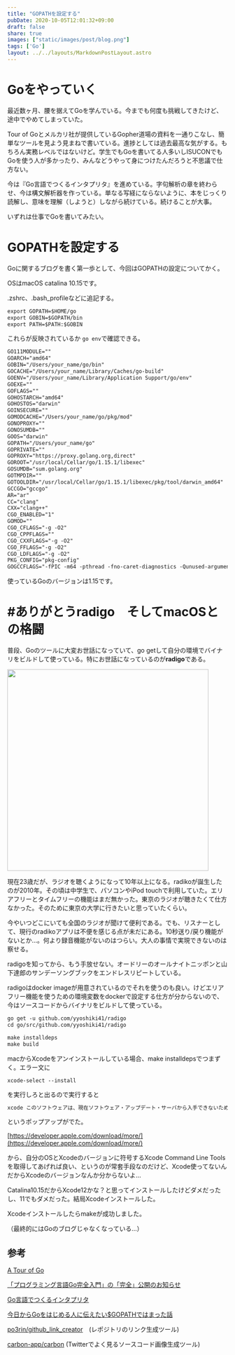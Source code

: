 ```yaml
---
title: "GOPATHを設定する"
pubDate: 2020-10-05T12:01:32+09:00
draft: false
share: true
images: ["static/images/post/blog.png"]
tags: ['Go']
layout: ../../layouts/MarkdownPostLayout.astro
---
```


# Goをやっていく

最近数ヶ月、腰を据えてGoを学んでいる。今までも何度も挑戦してきたけど、途中でやめてしまっていた。

Tour of Goとメルカリ社が提供しているGopher道場の資料を一通りこなし、簡単なツールを見よう見まねで書いている。進捗としては過去最高な気がする。もちろん実務レベルではないけど。学生でもGoを書いてる人多いしISUCONでもGoを使う人が多かったり、みんなどうやって身につけたんだろうと不思議で仕方ない。

今は『Go言語でつくるインタプリタ』を進めている。字句解析の章を終わらせ、今は構文解析器を作っている。単なる写経にならないように、本をじっくり読解し、意味を理解（しようと）しながら続けている。続けることが大事。

いずれは仕事でGoを書いてみたい。

# GOPATHを設定する

Goに関するブログを書く第一歩として、今回はGOPATHの設定についてかく。

OSはmacOS catalina 10.15です。

.zshrc、.bash_profileなどに追記する。

```txt
export GOPATH=$HOME/go
export GOBIN=$GOPATH/bin
export PATH=$PATH:$GOBIN
```

これらが反映されているか `go env`で確認できる。

```txt
GO111MODULE=""
GOARCH="amd64"
GOBIN="/Users/your_name/go/bin"
GOCACHE="/Users/your_name/Library/Caches/go-build"
GOENV="/Users/your_name/Library/Application Support/go/env"
GOEXE=""
GOFLAGS=""
GOHOSTARCH="amd64"
GOHOSTOS="darwin"
GOINSECURE=""
GOMODCACHE="/Users/your_name/go/pkg/mod"
GONOPROXY=""
GONOSUMDB=""
GOOS="darwin"
GOPATH="/Users/your_name/go"
GOPRIVATE=""
GOPROXY="https://proxy.golang.org,direct"
GOROOT="/usr/local/Cellar/go/1.15.1/libexec"
GOSUMDB="sum.golang.org"
GOTMPDIR=""
GOTOOLDIR="/usr/local/Cellar/go/1.15.1/libexec/pkg/tool/darwin_amd64"
GCCGO="gccgo"
AR="ar"
CC="clang"
CXX="clang++"
CGO_ENABLED="1"
GOMOD=""
CGO_CFLAGS="-g -O2"
CGO_CPPFLAGS=""
CGO_CXXFLAGS="-g -O2"
CGO_FFLAGS="-g -O2"
CGO_LDFLAGS="-g -O2"
PKG_CONFIG="pkg-config"
GOGCCFLAGS="-fPIC -m64 -pthread -fno-caret-diagnostics -Qunused-arguments -fmessage-length=0 -fdebug-prefix-map=/var/folders/2s/bg49sl_x61x4ng46j34lpbsh0000gn/T/go-build685570820=/tmp/go-build -gno-record-gcc-switches -fno-common"
```

使っているGoのバージョンは1.15です。

# #ありがとうradigo　そしてmacOSとの格闘

普段、Goのツールに大変お世話になっていて、go getして自分の環境でバイナリをビルドして使っている。特にお世話になっているのが**radigo**である。

<a href="https://github.com/yyoshiki41/radigo"><img src="https://github-link-card.s3.ap-northeast-1.amazonaws.com/yyoshiki41/radigo.png" width="460px"></a>

現在23歳だが、ラジオを聴くようになって10年以上になる。radikoが誕生したのが2010年。その頃は中学生で、パソコンやiPod touchで利用していた。エリアフリーとタイムフリーの機能はまだ無かった。東京のラジオが聴きたくて仕方なかった。そのために東京の大学に行きたいと思っていたくらい。

今やいつどこにいても全国のラジオが聞けて便利である。でも、リスナーとして、現行のradikoアプリは不便を感じる点が未だにある。10秒送り/戻り機能がないとか…。何より録音機能がないのはつらい。大人の事情で実現できないのは察せる。

radigoを知ってから、もう手放せない。オードリーのオールナイトニッポンと山下達郎のサンデーソングブックをエンドレスリピートしている。

radigoはdocker imageが用意されているのでそれを使うのも良い。けどエリアフリー機能を使うための環境変数をdockerで設定する仕方が分からないので、今はソースコードからバイナリをビルドして使っている。

```txt
go get -u github.com/yyoshiki41/radigo
cd go/src/github.com/yyoshiki41/radigo

make installdeps
make build
```

macからXcodeをアンインストールしている場合、make installdepsでつまずく。エラー文に

`xcode-select --install`

を実行しろと出るので実行すると

```txt
xcode このソフトウェアは、現在ソフトウェア・アップデート・サーバから入手できないため、インストールできません。
```

というポップアップがでた。

[https://developer.apple.com/download/more/](https://developer.apple.com/download/more/)

から、自分のOSとXcodeのバージョンに符号するXcode Command Line Toolsを取得してあげれば良い、というのが常套手段なのだけど、Xcode使ってないんだからXcodeのバージョンなんか分からないよ…

Catalina10.15だからXcode12かな？と思ってインストールしたけどダメだったし、11でもダメだった。結局Xcodeインストールした。

Xcodeインストールしたらmakeが成功しました。

（最終的にはGoのブログじゃなくなっている…）

## 参考

[A Tour of Go](https://go-tour-jp.appspot.com/list)

[「プログラミング言語Go完全入門」の「完全」公開のお知らせ](https://engineering.mercari.com/blog/entry/goforbeginners/)

[Go言語でつくるインタプリタ](https://www.oreilly.co.jp/books/9784873118222/)

[今日からGoをはじめる人に伝えたい$GOPATHではまった話](https://www.slideshare.net/ohashiyuta/gogopath)

[po3rin/github_link_creator](https://github.com/po3rin/github_link_creator)　(レポジトリのリンク生成ツール)

[carbon-app/carbon](https://github.com/carbon-app/carbon) (Twitterでよく見るソースコード画像生成ツール)
